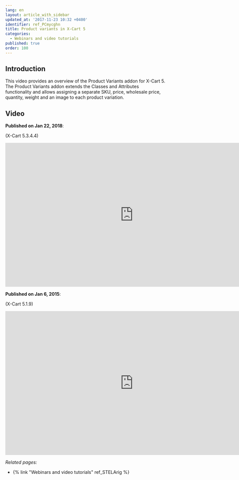 ```yaml
---
lang: en
layout: article_with_sidebar
updated_at: '2017-11-23 10:32 +0400'
identifier: ref_PCmycghn
title: Product variants in X-Cart 5
categories:
  - Webinars and video tutorials
published: true
order: 100
---
```



## Introduction

This video provides an overview of the Product Variants addon for X-Cart 5. The Product Variants addon extends the Classes and Attributes functionality and allows assigning a separate SKU, price, wholesale price, quantity, weight and an image to each product variation. 

## Video

**Published on Jan 22, 2018**:

(X-Cart 5.3.4.4)
<iframe class="youtube-player" type="text/html" style="width: 800px; height: 450px" src="https://www.youtube.com/embed/KEBvVT3zEho" frameborder="0"></iframe>

**Published on Jan 6, 2015**:

(X-Cart 5.1.9)
<iframe class="youtube-player" type="text/html" style="width: 800px; height: 450px" src="https://www.youtube.com/embed/bdzNYo4grnw" frameborder="0"></iframe>


_Related pages:_

*   {% link "Webinars and video tutorials" ref_STELArig %}
